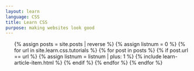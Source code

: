 ```yaml
---
layout: learn
language: CSS
title: Learn CSS
purpose: making websites look good
---
```

<!-- I've written many tutorials on CSS. As I want to make them easy to learn from, I've complied a list of which posts to check out in what order if you want to learn CSS. If you want to know more about Code The Web, check out the [welcome post][welcome].
 -->
<!-- > ### Want to get new posts in your inbox? [Sign up to my newsletter][newsletter].
> I've worked hard on these tutorials and as of now do not make any money on them, so I'd really appreciate if you signed up ;)
{:class="newsletter"} -->
<!-- 
# Prerequisites
These are optional but recommended. In tutorials, I might build on what's covered here. I'd also recommed the set-up tutorial so you are writing and running your code in the same way as I am. Or, you can just **[skip to the tutorials](#tutorials)**.
## How to learn a programming language
[How to learn web development][p1]

## Background knowledge
[How the internet works][p2]

## Set-up
[Practice web development on your computer][p3]

# Tutorials
I make a new tutorial at least once a week. Over time, this list will grow. Once you have finished learning CSS, you can move on to [JavaScript][js]. -->

<ol class="learn-post-cards article-list">
{% assign posts = site.posts | reverse %}
{% assign listnum = 0 %}
{% for url in site.learn.css.tutorials %}
{% for post in posts %}
{% if post.url == url %}
{% assign listnum = listnum | plus: 1 %}
{% include learn-article-item.html %}
{% endif %}
{% endfor %}
{% endfor %}
</ol>
<!-- 
# Other resources you may find useful
These are just other articles I have written about stuff that isn't programming, but will help you along your web development journey.

<ul class="learn-post-cards">
{% assign posts = site.posts | reverse %}
{% for post in posts %}
{% if site.learn.css.other contains post.url %}
<li>
    <a href="{{post.url}}" class="learn-post-card">
        <h2>{{post.title}}</h2>
        <img src="/assets/img/loading.svg" data-src="{% if jekyll.environment == "production" %}https://images1-focus-opensocial.googleusercontent.com/gadgets/proxy?container=focus&amp;resize_w=700&amp;url={% endif %}{{ site.url }}{{ post.image }}" alt="{{ post.title }} - {{ site.title }}">
    </a>
</li>
{% endif %}
{% endfor %}
</ul> -->
<span class="invisible-text">   ‍   </span>

[newsletter]: {{site.newsletter}}

[welcome]: /2017/09/29/welcome/
[p1]: /2017/10/04/how-to-learn-web-development/
[p2]: /2017/10/05/how-the-internet-works/
[p3]: /2017/10/06/web-development-on-your-computer/

[r-devchat]: /2017/11/24/devchat/
[r-steps-to-creating-a-website]: /2017/12/10/steps-to-creating-a-website/
[r-reference-sites]: /2017/12/16/web-development-reference-sites/

[js]: /learn/javascript

[newsletter]: {{site.newsletter}}